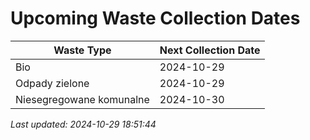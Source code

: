 # Upcoming Waste Collection Dates

| Waste Type | Next Collection Date |
|------------|----------------------|
| Bio | 2024-10-29 |
| Odpady zielone | 2024-10-29 |
| Niesegregowane komunalne | 2024-10-30 |


*Last updated: 2024-10-29 18:51:44*
